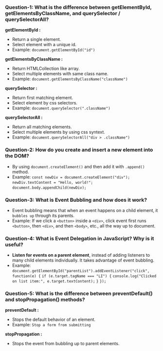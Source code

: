 ### Question-1: What is the difference between **getElementById, getElementsByClassName, and querySelector / querySelectorAll**?
**getElementById :**
- Return a single element.
- Select element with a unique id.
- Example: `document.getElementById("id")`

**getElementsByClassName :**
- Return HTMLCollection like array.
- Select multiple elements with same class name.
- Example: `document.getElementsByClassName("className")`

**querySelector :**
- Return first matching element.
- Select element by css selectors.
- Example: `document.querySelector(".className")`

**querySelectorAll :**
- Return all matching elements.
- Select multiple elements by using css syntext.
- Example: `document.querySelectorAll("div > .className")`

### Question-2: How do you **create and insert a new element into the DOM**?
- By using `document.createElement()` and then add it with `.append()` method.
- Example:
`const newDiv = document.createElement("div");`
`newDiv.textContent = "Hello, world!";`
`document.body.appendChild(newDiv);`

### Question-3: What is **Event Bubbling** and how does it work?
- Event bubbling means that when an event happens on a child element, it `bubbles up` through its parents.
- Example: If we click a `<button>` inside a `<div>`, click event first runs `<button>`, then `<div>`, and then `<body>`, etc., all the way up to document.

### Question-4: What is **Event Delegation** in JavaScript? Why is it useful?
- **Listen for events on a parent element**, instead of adding listeners to many child elements individually. It takes advantage of event bubbling.
- Example:
`document.getElementById("parentList").addEventListener("click", function(e) {`
  `if (e.target.tagName === "LI") {`
    `console.log("Clicked on list item:", e.target.textContent);`
  `}`
`});`

### Question-5: What is the difference between **preventDefault() and stopPropagation()** methods?
**preventDefault :**
- Stops the default behavior of an element.
- Example: `Stop a form from submitting`

**stopPropagation :**
- Stops the event from bubbling up to parent elements.
